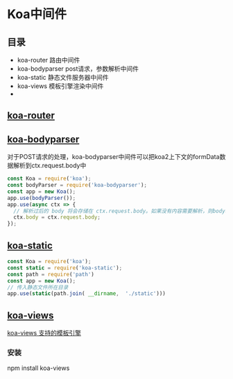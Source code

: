 # Koa中间件

## 目录
- koa-router 路由中间件
- koa-bodyparser post请求，参数解析中间件
- koa-static 静态文件服务器中间件
- koa-views 模板引擎渲染中间件
- 

## [koa-router](https://github.com/alexmingoia/koa-router)

## [koa-bodyparser](https://github.com/koajs/bodyparser)
对于POST请求的处理，koa-bodyparser中间件可以把koa2上下文的formData数据解析到ctx.request.body中
```js
const Koa = require('koa');
const bodyParser = require('koa-bodyparser');
const app = new Koa();
app.use(bodyParser());
app.use(async ctx => {
  // 解析过后的 body 将会存储在 ctx.request.body。如果没有内容需要解析，则body将会是一个空对象 {}
  ctx.body = ctx.request.body;
});
```

## [koa-static](https://github.com/koajs/static)
```js
const Koa = require('koa');
const static = require('koa-static');
const path = require('path')
const app = new Koa();
// 传入静态文件所在目录
app.use(static(path.join( __dirname,  './static')))
```

## [koa-views](https://github.com/queckezz/koa-views)
[koa-views 支持的模板引擎](https://github.com/tj/consolidate.js#supported-template-engines)
### 安装
npm install koa-views


